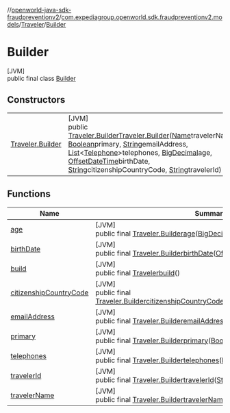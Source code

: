 //[openworld-java-sdk-fraudpreventionv2](../../../../index.md)/[com.expediagroup.openworld.sdk.fraudpreventionv2.models](../../index.md)/[Traveler](../index.md)/[Builder](index.md)

# Builder

[JVM]\
public final class [Builder](index.md)

## Constructors

| | |
|---|---|
| [Traveler.Builder](-traveler.-builder.md) | [JVM]<br>public [Traveler.Builder](index.md)[Traveler.Builder](-traveler.-builder.md)([Name](../../-name/index.md)travelerName, [Boolean](https://docs.oracle.com/javase/8/docs/api/java/lang/Boolean.html)primary, [String](https://docs.oracle.com/javase/8/docs/api/java/lang/String.html)emailAddress, [List](https://docs.oracle.com/javase/8/docs/api/java/util/List.html)&lt;[Telephone](../../-telephone/index.md)&gt;telephones, [BigDecimal](https://docs.oracle.com/javase/8/docs/api/java/math/BigDecimal.html)age, [OffsetDateTime](https://docs.oracle.com/javase/8/docs/api/java/time/OffsetDateTime.html)birthDate, [String](https://docs.oracle.com/javase/8/docs/api/java/lang/String.html)citizenshipCountryCode, [String](https://docs.oracle.com/javase/8/docs/api/java/lang/String.html)travelerId) |

## Functions

| Name | Summary |
|---|---|
| [age](age.md) | [JVM]<br>public final [Traveler.Builder](index.md)[age](age.md)([BigDecimal](https://docs.oracle.com/javase/8/docs/api/java/math/BigDecimal.html)age) |
| [birthDate](birth-date.md) | [JVM]<br>public final [Traveler.Builder](index.md)[birthDate](birth-date.md)([OffsetDateTime](https://docs.oracle.com/javase/8/docs/api/java/time/OffsetDateTime.html)birthDate) |
| [build](build.md) | [JVM]<br>public final [Traveler](../index.md)[build](build.md)() |
| [citizenshipCountryCode](citizenship-country-code.md) | [JVM]<br>public final [Traveler.Builder](index.md)[citizenshipCountryCode](citizenship-country-code.md)([String](https://docs.oracle.com/javase/8/docs/api/java/lang/String.html)citizenshipCountryCode) |
| [emailAddress](email-address.md) | [JVM]<br>public final [Traveler.Builder](index.md)[emailAddress](email-address.md)([String](https://docs.oracle.com/javase/8/docs/api/java/lang/String.html)emailAddress) |
| [primary](primary.md) | [JVM]<br>public final [Traveler.Builder](index.md)[primary](primary.md)([Boolean](https://docs.oracle.com/javase/8/docs/api/java/lang/Boolean.html)primary) |
| [telephones](telephones.md) | [JVM]<br>public final [Traveler.Builder](index.md)[telephones](telephones.md)([List](https://docs.oracle.com/javase/8/docs/api/java/util/List.html)&lt;[Telephone](../../-telephone/index.md)&gt;telephones) |
| [travelerId](traveler-id.md) | [JVM]<br>public final [Traveler.Builder](index.md)[travelerId](traveler-id.md)([String](https://docs.oracle.com/javase/8/docs/api/java/lang/String.html)travelerId) |
| [travelerName](traveler-name.md) | [JVM]<br>public final [Traveler.Builder](index.md)[travelerName](traveler-name.md)([Name](../../-name/index.md)travelerName) |
